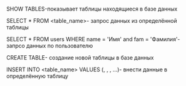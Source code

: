 SHOW TABLES-показывает таблицы находящиеся в базе данных

SELECT * FROM <table_name>- запрос данных из определённой таблицы

SELECT * FROM users WHERE name = 'Имя' and fam = 'Фамилия'- запрсо данных по пользователю

CREATE TABLE- создание новой таблицы в базе данных

INSERT INTO <table_name> VALUES (<value1>, <value2>, <value3>, …)- внести данные в определённую таблицу

